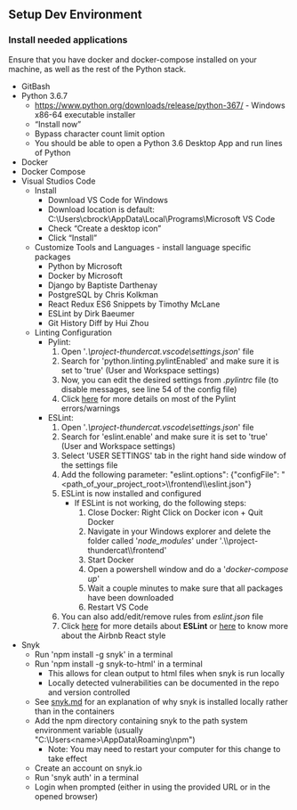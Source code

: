 ## Setup Dev Environment

### Install needed applications

Ensure that you have docker and docker-compose installed on your machine, as well as the rest of the Python stack.
 * GitBash
 * Python 3.6.7
   * https://www.python.org/downloads/release/python-367/ - Windows x86-64 executable installer
   * “Install now”
   * Bypass character count limit option
   * You should be able to open a Python 3.6 Desktop App and run lines of Python
 * Docker
 * Docker Compose
 * Visual Studios Code
   * Install
     * Download VS Code for Windows
     * Download location is default: C:\Users\cbrock\AppData\Local\Programs\Microsoft VS Code
     * Check “Create a desktop icon”
     * Click “Install”
   * Customize Tools and Languages - install language specific packages
     * Python by Microsoft
     * Docker by Microsoft
     * Django by Baptiste Darthenay
     * PostgreSQL by Chris Kolkman
     * React Redux ES6 Snippets by Timothy McLane
     * ESLint by Dirk Baeumer
     * Git History Diff by Hui Zhou
   * Linting Configuration
     * Pylint:
       1. Open '*.\project-thundercat\.vscode\settings.json*' file
       2. Search for 'python.linting.pylintEnabled' and make sure it is set to 'true' (User and Workspace settings)
       3. Now, you can edit the desired settings from *.pylintrc* file (to disable messages, see line 54 of the config file)
       4. Click [here](http://pylint-messages.wikidot.com/all-messages) for more details on most of the Pylint errors/warnings
     * ESLint:
       1. Open '*.\project-thundercat\.vscode\settings.json*' file
       2. Search for 'eslint.enable' and make sure it is set to 'true' (User and Workspace settings)
       3. Select 'USER SETTINGS' tab  in the right hand side window of the settings file
       4. Add the following parameter: "eslint.options": {"configFile": "<path_of_your_project_root>\\\\frontend\\\\eslint.json"}
       5. ESLint is now installed and configured
           * If ESLint is not working, do the following steps:
              1. Close Docker: Right Click on Docker icon + Quit Docker
              2. Navigate in your Windows explorer and delete the folder called '*node_modules*' under '.\\\\project-thundercat\\\\frontend'
              3. Start Docker
              4. Open a powershell window and do a '*docker-compose up*'
              5. Wait a couple minutes to make sure that all packages have been downloaded
              6. Restart VS Code
       6. You can also add/edit/remove rules from *eslint.json* file     
       7. Click [here](https://eslint.org/) for more details about **ESLint** or [here](https://github.com/airbnb/javascript/tree/master/react#basic-rules) to know more about the Airbnb React style
 * Snyk
   * Run 'npm install -g snyk' in a terminal
   * Run 'npm install -g snyk-to-html' in a terminal
     * This allows for clean output to html files when snyk is run locally
     * Locally detected vulnerabilities can be documented in the repo and version controlled
   * See [snyk.md](docs/snyk.md) for an explanation of why snyk is installed locally rather than in the containers
   * Add the npm directory containing snyk to the path system environment variable (usually "C:\Users\<name>\AppData\Roaming\npm")
     * Note: You may need to restart your computer for this change to take effect
   * Create an account on snyk.io
   * Run 'snyk auth' in a terminal
   * Login when prompted (either in using the provided URL or in the opened browser)
